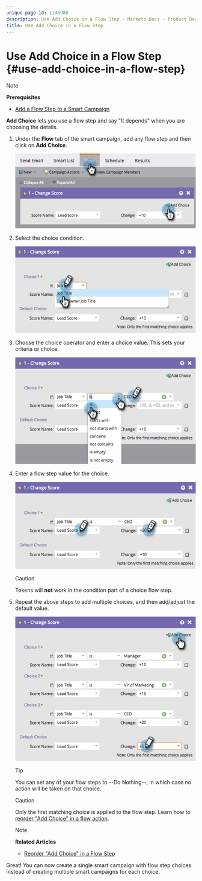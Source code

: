 ```yaml
---
unique-page-id: 1146980
description: Use Add Choice in a Flow Step - Marketo Docs - Product Documentation
title: Use Add Choice in a Flow Step
---
```


# Use Add Choice in a Flow Step {#use-add-choice-in-a-flow-step}

>[!NOTE]
>
>**Prerequisites**
>
>* [Add a Flow Step to a Smart Campaign](add-a-flow-step-to-a-smart-campaign.md)
>

**Add Choice** lets you use a flow step and say "It depends" when you are choosing the details.

1. Under the **Flow** tab of the smart campaign, add any flow step and then click on **Add Choice**.

   ![](assets/image2014-9-22-11-3a58-3a20.png)

1. Select the choice condition.

   ![](assets/image2014-9-22-11-3a58-3a50.png)

1. Choose the choice operator and enter a choice value. This sets your criteria or choice. 

   ![](assets/image2014-9-22-11-3a58-3a54.png)

1. Enter a flow step value for the choice.

   ![](assets/image2014-9-22-11-3a58-3a57.png)

   >[!CAUTION]
   >
   >Tokens will **not** work in the condition part of a choice flow step.

1. Repeat the above steps to add multiple choices, and then add/adjust the default value.

   ![](assets/image2014-9-22-11-3a58-3a59.png)

   >[!TIP]
   >
   >You can set any of your flow steps to --Do Nothing--, in which case no action will be taken on that choice.

   >[!CAUTION]
   >
   >Only the first matching choice is applied to the flow step. Learn how to  [reorder "Add Choice" in a flow action](reorder-add-choice-in-a-flow-step.md).

   >[!NOTE]
   >
   >**Related Articles**
   >
   >    
   >    
   >    * [Reorder "Add Choice" in a Flow Step](reorder-add-choice-in-a-flow-step.md)
   >    
   >

Great! You can now create a single smart campaign with flow step choices instead of creating multiple smart campaigns for each choice. 